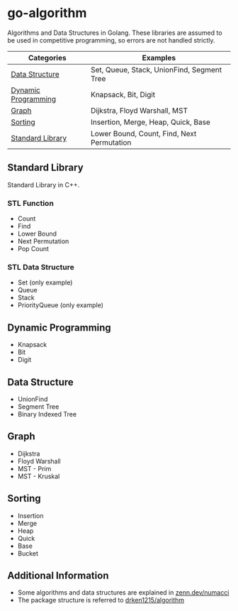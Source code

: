 # go-algorithm
Algorithms and Data Structures in Golang.
These libraries are assumed to be used in competitive programming, so errors are not handled strictly.

| Categories | Examples |
|---|---|
| [Data Structure](#ds) | Set, Queue, Stack, UnionFind, Segment Tree |
| [Dynamic Programming](#dp) | Knapsack, Bit, Digit |
| [Graph](#graph) | Dijkstra, Floyd Warshall, MST |
| [Sorting](#sort) | Insertion, Merge, Heap, Quick, Base |
| [Standard Library](#stl) | Lower Bound, Count, Find, Next Permutation |

<a name="stl"></a>
## Standard Library
Standard Library in C++.

### STL Function
* Count
* Find
* Lower Bound
* Next Permutation
* Pop Count
  
### STL Data Structure
* Set (only example)
* Queue
* Stack
* PriorityQueue (only example)

<a name="dp"></a>
## Dynamic Programming

* Knapsack
* Bit
* Digit

<a name="ds"></a>
## Data Structure

* UnionFind
* Segment Tree
* Binary Indexed Tree

<a name="graph"></a>
## Graph

* Dijkstra
* Floyd Warshall
* MST - Prim
* MST - Kruskal

<a name="sort"></a>
## Sorting

* Insertion
* Merge
* Heap
* Quick
* Base
* Bucket

## Additional Information

* Some algorithms and data structures are explained in [zenn.dev/numacci](https://zenn.dev/numacci)
* The package structure is referred to [drken1215/algorithm](https://github.com/drken1215/algorithm)